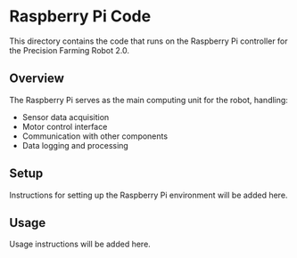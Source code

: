 # Raspberry Pi Code

This directory contains the code that runs on the Raspberry Pi controller for the Precision Farming Robot 2.0.

## Overview

The Raspberry Pi serves as the main computing unit for the robot, handling:
- Sensor data acquisition
- Motor control interface
- Communication with other components
- Data logging and processing

## Setup

Instructions for setting up the Raspberry Pi environment will be added here.

## Usage

Usage instructions will be added here.
